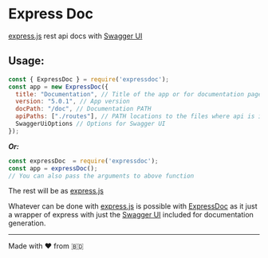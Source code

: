 # Express Doc

[express.js](https://www.npmjs.com/package/express) rest api docs with [Swagger UI](https://www.npmjs.com/package/swagger-ui-dist)

## Usage:
```javascript
const { ExpressDoc } = require('expressdoc');
const app = new ExpressDoc({
  title: "Documentation", // Title of the app or for documentation page
  version: "5.0.1", // App version
  docPath: "/doc", // Documentation PATH
  apiPaths: ["./routes"], // PATH locations to the files where api is implemented
  SwaggerUiOptions // Options for Swagger UI
});
```
**_Or:_**

```javascript
const expressDoc  = require('expressdoc');
const app = expressDoc();
// You can also pass the arguments to above function
```

The rest will be as [express.js](https://www.npmjs.com/package/express)

Whatever can be done with [express.js](https://www.npmjs.com/package/express) is possible with [ExpressDoc](https://www.npmjs.com/package/expressdoc) as it just a wrapper of express with just the [Swagger UI](https://www.npmjs.com/package/swagger-ui-dist) included for documentation generation.

---

Made with ❤️ from 🇧🇩